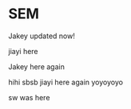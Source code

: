 # SEM

Jakey updated now!

jiayi here

Jakey here again


hihi sbsb
jiayi here again yoyoyoyo

sw was here